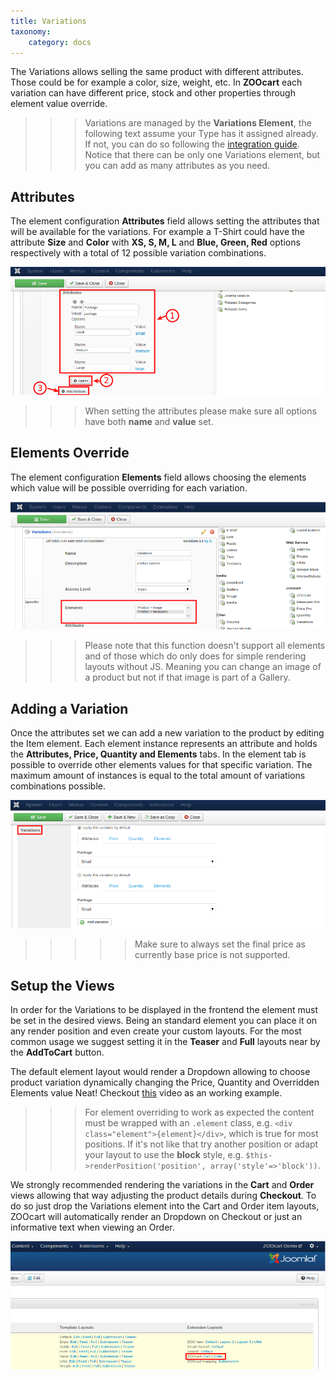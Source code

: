 ```yaml
---
title: Variations
taxonomy:
    category: docs
---
```


The Variations allows selling the same product with different attributes. Those could be for example a color, size, weight, etc. In **ZOOcart** each variation can have different price, stock and other properties through element value override.

>>> Variations are managed by the **Variations Element**, the following text assume your Type has it assigned already. If not, you can do so following the [integration guide](/zoocart/basics/integration). Notice that there can be only one Variations element, but you can add as many attributes as you need.

## Attributes

The element configuration **Attributes** field allows setting the attributes that will be available for the variations. For example a T-Shirt could have the attribute **Size** and **Color** with **XS, S, M, L** and **Blue, Green, Red** options respectively with a total of 12 possible variation combinations.

![Variations Attributes](attributes.png)

>>> When setting the attributes please make sure all options have both **name** and **value** set.

## Elements Override

The element configuration **Elements** field allows choosing the elements which value will be possible overriding for each variation.

![Elements Field](elements-field.png)

>>> Please note that this function doesn't support all elements and of those which do only does for simple rendering layouts without JS. Meaning you can change an image of a product but not if that image is part of a Gallery.

## Adding a Variation

Once the attributes set we can add a new variation to the product by editing the Item element. Each element instance represents an attribute and holds the **Attributes, Price, Quantity and Elements** tabs. In the element tab is possible to override other elements values for that specific variation. The maximum amount of instances is equal to the total amount of variations combinations possible.

![Variations Instances](variations-instances.png)

>>>>> Make sure to always set the final price as currently base price is not supported.

## Setup the Views

In order for the Variations to be displayed in the frontend the element must be set in the desired views. Being an standard element you can place it on any render position and even create your custom layouts. For the most common usage we suggest setting it in the **Teaser** and **Full** layouts near by the **AddToCart** button.

The default element layout would render a Dropdown allowing to choose product variation dynamically changing the Price, Quantity and Overridden Elements value Neat! Checkout [this](https://www.youtube.com/watch?v=Bqp4KMcJ-wg) video as an working example.

>>> For element overriding to work as expected the content must be wrapped with an `.element` class, e.g. `<div class="element">{element}</div>`, which is true for most positions. If it's not like that try another position or adapt your layout to use the **block** style, e.g. `$this->renderPosition('position', array('style'=>'block'))`.

We strongly recommended rendering the variations in the **Cart** and **Order** views allowing that way adjusting the product details during **Checkout**. To do so just drop the Variations element into the Cart and Order item layouts, ZOOcart will automatically render an Dropdown on Checkout or just an informative text when viewing an Order.

![Layouts](layouts.png)
